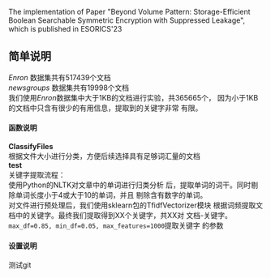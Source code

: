 The implementation of Paper "Beyond Volume Pattern: Storage-Efficient Boolean Searchable Symmetric Encryption with Suppressed Leakage", which is published in ESORICS'23

## 简单说明
*Enron* 数据集共有517439个文档 <br>
*newsgroups* 数据集共有19998个文档 <br>
我们使用*Enron*数据集中大于1KB的文档进行实验，共365665个，
因为小于1KB的文档中只含有很少的有用信息，提取到的关键字非常
有限。
#### 函数说明
**ClassifyFiles**  
根据文件大小进行分类，方便后续选择具有足够词汇量的文档<br>
**test**<br>
关键字提取流程：<br>
使用Python的NLTK对文章中的单词进行归类分析
后，提取单词的词干。同时剔除单词长度小于4或大于10的单词，并且
剔除含有数字的单词。<br>
对文件进行预处理后，我们使用sklearn包的TfidfVectorizer模块
根据词频提取文档中的关键字。最终我们提取得到XX个关键字，共XX对
文档-关键字。<br>
`max_df=0.85, min_df=0.05, max_features=1000`提取关键字
的参数
#### 设置说明
测试git
